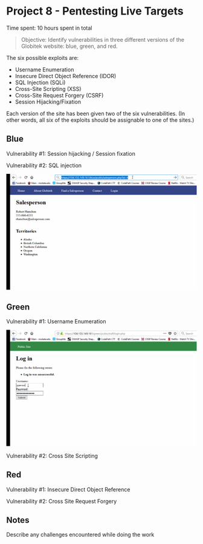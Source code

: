 # Project 8 - Pentesting Live Targets

Time spent: 10 hours spent in total

> Objective: Identify vulnerabilities in three different versions of the Globitek website: blue, green, and red.

The six possible exploits are:
* Username Enumeration
* Insecure Direct Object Reference (IDOR)
* SQL Injection (SQLi)
* Cross-Site Scripting (XSS)
* Cross-Site Request Forgery (CSRF)
* Session Hijacking/Fixation

Each version of the site has been given two of the six vulnerabilities. (In other words, all six of the exploits should be assignable to one of the sites.)

## Blue

Vulnerability #1: Session hijacking / Session fixation



Vulnerability #2: SQL injection

![alt text][logo1]

[logo1]: https://github.com/ke301/facebookhackingweek8/blob/master/blue1.gif


## Green

Vulnerability #1: Username Enumeration

![alt text][logo2]

[logo2]:https://github.com/ke301/facebookhackingweek8/blob/master/green1.gif

Vulnerability #2: Cross Site Scripting


## Red

Vulnerability #1: Insecure Direct Object Reference

Vulnerability #2: Cross Site Request Forgery


## Notes

Describe any challenges encountered while doing the work

